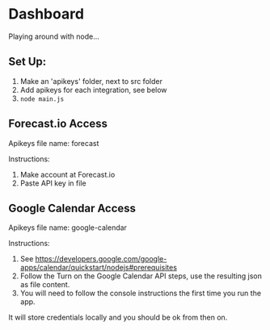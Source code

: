# Dashboard
Playing around with node...

## Set Up:

1. Make an 'apikeys' folder, next to src folder
2. Add apikeys for each integration, see below
3. `node main.js`

## Forecast.io Access

Apikeys file name: forecast

Instructions:

1. Make account at Forecast.io
2. Paste API key in file

## Google Calendar Access

Apikeys file name: google-calendar

Instructions:

1. See https://developers.google.com/google-apps/calendar/quickstart/nodejs#prerequisites
2. Follow the Turn on the Google Calendar API steps, use the resulting json as file content.
3. You will need to follow the console instructions the first time you run the app.

It will store credentials locally and you should be ok from then on.
